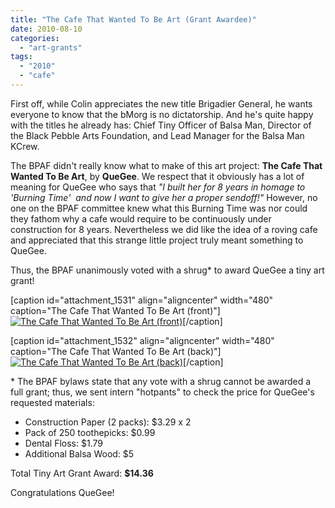 ```yaml
---
title: "The Cafe That Wanted To Be Art (Grant Awardee)"
date: 2010-08-10
categories: 
  - "art-grants"
tags: 
  - "2010"
  - "cafe"
---
```


First off, while Colin appreciates the new title Brigadier General, he wants everyone to know that the bMorg is no dictatorship. And he's quite happy with the titles he already has: Chief Tiny Officer of Balsa Man, Director of the Black Pebble Arts Foundation, and Lead Manager for the Balsa Man KCrew.

The BPAF didn't really know what to make of this art project: **The Cafe That Wanted To Be Art**, by **QueGee**. We respect that it obviously has a lot of meaning for QueGee who says that _"I built her for 8 years in homage to 'Burning Time'  and now I want to give her a proper sendoff!"_ However, no one on the BPAF committee knew what this Burning Time was nor could they fathom why a cafe would require to be continuously under construction for 8 years. Nevertheless we did like the idea of a roving cafe and appreciated that this strange little project truly meant something to QueGee.

Thus, the BPAF unanimously voted with a shrug\* to award QueGee a tiny art grant!

\[caption id="attachment\_1531" align="aligncenter" width="480" caption="The Cafe That Wanted To Be Art (front)"\][![The Cafe That Wanted To Be Art (front)](/images/the_cafe_that_wanted_to_be_art-front.jpg "The Cafe That Wanted To Be Art (front)")](https://balsaman.org/wp-content/uploads/2010/08/the_cafe_that_wanted_to_be_art-front.jpg "The Cafe That Wanted To Be Art (front)")\[/caption\]

\[caption id="attachment\_1532" align="aligncenter" width="480" caption="The Cafe That Wanted To Be Art (back)"\][![The Cafe That Wanted To Be Art (back)](/images/the_cafe_that_wanted_to_be_art-back.jpg "The Cafe That Wanted To Be Art (back)")](https://balsaman.org/wp-content/uploads/2010/08/the_cafe_that_wanted_to_be_art-back.jpg "The Cafe That Wanted To Be Art (back)")\[/caption\]

\* The BPAF bylaws state that any vote with a shrug cannot be awarded a full grant; thus, we sent intern "hotpants" to check the price for QueGee's requested materials:

- Construction Paper (2 packs): $3.29 x 2
- Pack of 250 toothepicks: $0.99
- Dental Floss: $1.79
- Additional Balsa Wood: $5

Total Tiny Art Grant Award: **$14.36**

Congratulations QueGee!
